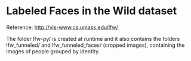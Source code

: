 # Labeled Faces in the Wild dataset
Reference: http://vis-www.cs.umass.edu/lfw/

The folder lfw-py/ is created at runtime and it also contains the folders lfw_funneled/ and lfw_funneled_faces/ (cropped images), containing the images of people grouped by identity.
